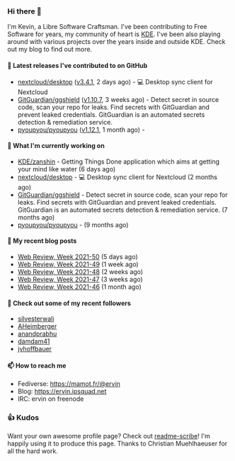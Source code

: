 ### Hi there 👋

I'm Kevin, a Libre Software Craftsman. I've been contributing to Free Software for years,
my community of heart is [KDE](https://kde.org). I've been also playing around with various
projects over the years inside and outside KDE. Check out my blog to find out more.

#### 🔭 Latest releases I've contributed to on GitHub

- [nextcloud/desktop](https://github.com/nextcloud/desktop) ([v3.4.1](https://github.com/nextcloud/desktop/releases/tag/v3.4.1), 2 days ago) - 💻 Desktop sync client for Nextcloud
- [GitGuardian/ggshield](https://github.com/GitGuardian/ggshield) ([v1.10.7](https://github.com/GitGuardian/ggshield/releases/tag/v1.10.7), 3 weeks ago) - Detect secret in source code, scan your repo for leaks. Find secrets with GitGuardian and prevent leaked credentials. GitGuardian is an automated secrets detection &amp; remediation service.
- [pyoupyou/pyoupyou](https://github.com/pyoupyou/pyoupyou) ([v1.12.1](https://github.com/pyoupyou/pyoupyou/releases/tag/v1.12.1), 1 month ago) - 

#### 🌱 What I'm currently working on

- [KDE/zanshin](https://github.com/KDE/zanshin) - Getting Things Done application which aims at getting your mind like water (6 days ago)
- [nextcloud/desktop](https://github.com/nextcloud/desktop) - 💻 Desktop sync client for Nextcloud (2 months ago)
- [GitGuardian/ggshield](https://github.com/GitGuardian/ggshield) - Detect secret in source code, scan your repo for leaks. Find secrets with GitGuardian and prevent leaked credentials. GitGuardian is an automated secrets detection &amp; remediation service. (7 months ago)
- [pyoupyou/pyoupyou](https://github.com/pyoupyou/pyoupyou) -  (9 months ago)

#### 📜 My recent blog posts

- [Web Review, Week 2021-50](https://ervin.ipsquad.net/blog/2021/12/17/web-review-week-2021-50/) (5 days ago)
- [Web Review, Week 2021-49](https://ervin.ipsquad.net/blog/2021/12/10/web-review-week-2021-49/) (1 week ago)
- [Web Review, Week 2021-48](https://ervin.ipsquad.net/blog/2021/12/03/web-review-week-2021-48/) (2 weeks ago)
- [Web Review, Week 2021-47](https://ervin.ipsquad.net/blog/2021/11/26/web-review-week-2021-47/) (3 weeks ago)
- [Web Review, Week 2021-46](https://ervin.ipsquad.net/blog/2021/11/19/web-review-week-2021-46/) (1 month ago)

#### 👯 Check out some of my recent followers

- [silvesterwali](https://github.com/silvesterwali)
- [AHeimberger](https://github.com/AHeimberger)
- [anandprabhu](https://github.com/anandprabhu)
- [damdam41](https://github.com/damdam41)
- [jvhoffbauer](https://github.com/jvhoffbauer)

#### 📫 How to reach me

- Fediverse: https://mamot.fr/@ervin
- Blog: https://ervin.ipsquad.net
- IRC: ervin on freenode

### 👍 Kudos

Want your own awesome profile page? Check out [readme-scribe](https://github.com/muesli/readme-scribe)!
I'm happily using it to produce this page. Thanks to Christian Muehlhaeuser for all the hard work.

